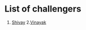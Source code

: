 # List of challengers
1. [Shivay](https://github.com/shivaylamba)
2.[Vinayak](https://github.com/vinayakjaas)